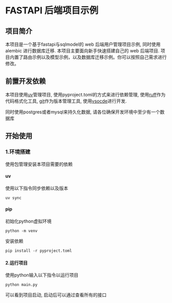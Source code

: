 # FASTAPI 后端项目示例

## 项目简介

本项目是一个基于fastapi与sqlmodel的 web 后端用户管理项目示例, 同时使用 alembic 进行数据库迁移.
本项目主要面向新手快速搭建自己的 web 后端项目.
项目内置了路由示例以及模型示例，以及数据库迁移示例。你可以按照自己需求进行修改。

## 前置开发依赖

本项目使用[uv](https://docs.astral.sh/uv/)管理项目, 使用pyproject.toml的方式来进行依赖管理, 使用[ruff](https://docs.astral.sh/ruff/)作为代码格式化工具, [git](https://git-scm.com/)作为版本管理工具, 使用[vsocde]()进行开发.

同时使用postgres或者mysql来持久化数据, 请各位确保开发环境中至少有一个数据库

## 开始使用

### 1.环境搭建

使用包管理安装本项目需要的依赖

#### uv

使用以下指令同步依赖以及版本

```shell
uv sync
```

#### pip

初始化python虚拟环境

```shell
python -m venv
```

安装依赖

```shell
pip install -r pyproject.toml
```

#### 2.运行项目

使用python输入以下指令以运行项目

```shell
python main.py
```

可以看到项目启动, 启动后可以通过[](http:localhost:8888/docs)查看所有的接口

